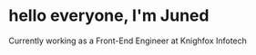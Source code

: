 
  <h1>hello everyone, I'm Juned</h1>
  Currently working as a Front-End Engineer at Knighfox Infotech
